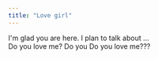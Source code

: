 ```yaml
---
title: "Love girl"
---
```


I'm glad you are here. I plan to talk about ...<br>
Do you love me? Do you Do you love me???
